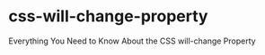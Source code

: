 css-will-change-property
========================

Everything You Need to Know About the CSS will-change Property
